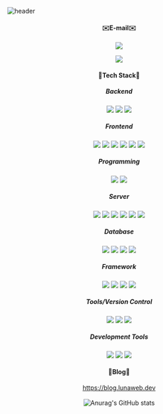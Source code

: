 <!--
**ejeonghun/ejeonghun** is a ✨ _special_ ✨ repository because its `README.md` (this file) appears on your GitHub profile.

Here are some ideas to get you started:

- 🔭 I’m currently working on ...
- 🌱 I’m currently learning ...
- 👯 I’m looking to collaborate on ...
- 🤔 I’m looking for help with ...
- 💬 Ask me about ...
- 📫 How to reach me: ...
- 😄 Pronouns: ...
- ⚡ Fun fact: ...
-->

![header](https://capsule-render.vercel.app/api?type=waving&color=gradient&height=200&section=header&text=Jeonghun%20GitHub%20&fontSize=40&animation=twinkling)
<div align=center>

#### ✉️E-mail✉️
<a href="mailto:wjdgns4019@gmail.com"><img src="https://img.shields.io/badge/Gmail-D0A9F5?style=flat-square&logo=Gmail&logoColor=white&link=mailto:wjdgns4019@gmail.com"/></a></p>

<img src="https://hits.seeyoufarm.com/api/count/incr/badge.svg?url=https%3A%2F%2Fgithub.com%2Fejeonghun&count_bg=%2347BED3&title_bg=%23746F72&icon=github.svg&icon_color=%23E7E7E7&title=hits&edge_flat=false"/> 

#### 🔧Tech Stack🔧

##### Backend
<img src="https://img.shields.io/badge/Springboot-6DB33F?style=for-the-badge&logo=springboot&logoColor=white">
<img src="https://img.shields.io/badge/PHP-777BB4?style=for-the-badge&logo=php&logoColor=white"/>
<img src="https://img.shields.io/badge/JSP-007396?style=for-the-badge&logo=java&logoColor=white">

##### Frontend
<img src="https://img.shields.io/badge/React-61DAFB?style=for-the-badge&logo=React&logoColor=white"/>
<img src="https://img.shields.io/badge/Javascript-ffb13b?style=for-the-badge&logo=javascript&logoColor=white"/>
<img src="https://img.shields.io/badge/CSS3-1572B6?style=for-the-badge&logo=css3&logoColor=white">
<img src="https://img.shields.io/badge/html5-E34F26?style=for-the-badge&logo=html5&logoColor=white">
<img src="https://img.shields.io/badge/dart-0175C2?style=for-the-badge&logo=dart&logoColor=white">
<img src="https://img.shields.io/badge/kotlin-7F52FF?style=for-the-badge&logo=kotlin&logoColor=white">

##### Programming
<img src="https://img.shields.io/badge/JAVA-007396?style=for-the-badge&logo=openjdk&logoColor=white">
<img src="https://img.shields.io/badge/Python-3766AB?style=for-the-badge&logo=Python&logoColor=white"/>

##### Server
<img src="https://img.shields.io/badge/Linux-FCC624?style=for-the-badge&logo=Linux&logoColor=white"/>
<img src="https://img.shields.io/badge/Docker-2496ED?style=for-the-badge&logo=docker&logoColor=white"/>
<img src="https://img.shields.io/badge/Ubuntu-E95420?style=for-the-badge&logo=Ubuntu&logoColor=white"/>
<img src="https://img.shields.io/badge/AWS-232F3E?style=for-the-badge&logo=amazonwebservices&logoColor=white"/>
<img src="https://img.shields.io/badge/Cloudflare-F38020?style=for-the-badge&logo=cloudflare&logoColor=white"/>
<img src="https://img.shields.io/badge/Cloudflare Workers-F38020?style=for-the-badge&logo=cloudflareworkers&logoColor=white"/>

##### Database
<img src="https://img.shields.io/badge/MySQL-4479A1?style=for-the-badge&logo=MySQL&logoColor=white">
<img src="https://img.shields.io/badge/Oracle%20DB-F80000?style=for-the-badge&logo=oracle&logoColor=white"/>
<img src="https://img.shields.io/badge/mariaDB-003545?style=for-the-badge&logo=mariaDB&logoColor=white">
<img src="https://img.shields.io/badge/supabase-3FCF8E?style=for-the-badge&logo=supabase&logoColor=black">

##### Framework
<img src="https://img.shields.io/badge/bootstrap-7952B3?style=for-the-badge&logo=bootstrap&logoColor=white">
<img src="https://img.shields.io/badge/Springboot-6DB33F?style=for-the-badge&logo=springboot&logoColor=white">
<img src="https://img.shields.io/badge/JSP-007396?style=for-the-badge&logo=java&logoColor=white">
<img src="https://img.shields.io/badge/flutter-02569B?style=for-the-badge&logo=flutter&logoColor=white">

##### Tools/Version Control
<img src="https://img.shields.io/badge/github-181717?style=for-the-badge&logo=github&logoColor=white">
<img src="https://img.shields.io/badge/git-F05032?style=for-the-badge&logo=git&logoColor=white">
<img src="https://img.shields.io/badge/Figma-F24E1E?style=for-the-badge&logo=figma&logoColor=white">

##### Development Tools
<img src="https://img.shields.io/badge/IntelliJ%20IDEA-000000?style=for-the-badge&logo=intellij-idea&logoColor=white">
<img src="https://img.shields.io/badge/Visual%20Studio-5C2D91?style=for-the-badge&logo=visual-studio&logoColor=white">
<img src="https://img.shields.io/badge/Eclipse%20IDE-2C2255?style=for-the-badge&logo=eclipse&logoColor=white">


#### 📄Blog📄
  <a href="https://blog.lunaweb.dev">https://blog.lunaweb.dev</a><br><br>
![Anurag's GitHub stats](https://github-readme-stats.vercel.app/api?username=ejeonghun&show_icons=true&theme=buefy)

</div>
